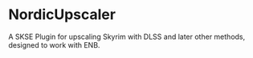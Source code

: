 # NordicUpscaler
A SKSE Plugin for upscaling Skyrim with DLSS and later other methods, designed to work with ENB.
